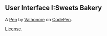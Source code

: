 User Interface I:Sweets Bakery 
-------------------------------


A [Pen](https://codepen.io/valhonore/pen/eYdZomJ) by [Valhonore](https://codepen.io/valhonore) on [CodePen](https://codepen.io).

[License](https://codepen.io/valhonore/pen/eYdZomJ/license).